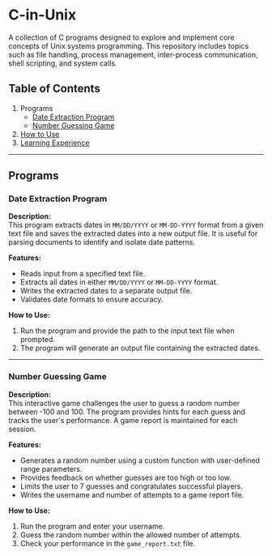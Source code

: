# C-in-Unix
A collection of C programs designed to explore and implement core concepts of Unix systems programming. This repository includes topics such as file handling, process management, inter-process communication, shell scripting, and system calls.

## Table of Contents

1. Programs  
   - [Date Extraction Program](#date-extraction-program)  
   - [Number Guessing Game](#number-guessing-game)  
2. [How to Use](#how-to-use)  
3. [Learning Experience](#learning-experience)

---

## Programs

### Date Extraction Program

**Description:**  
This program extracts dates in `MM/DD/YYYY` or `MM-DD-YYYY` format from a given text file and saves the extracted dates into a new output file. It is useful for parsing documents to identify and isolate date patterns.

**Features:**  
- Reads input from a specified text file.  
- Extracts all dates in either `MM/DD/YYYY` or `MM-DD-YYYY` format.  
- Writes the extracted dates to a separate output file.  
- Validates date formats to ensure accuracy.  

**How to Use:**  
1. Run the program and provide the path to the input text file when prompted.  
2. The program will generate an output file containing the extracted dates.  

---

### Number Guessing Game

**Description:**  
This interactive game challenges the user to guess a random number between -100 and 100. The program provides hints for each guess and tracks the user's performance. A game report is maintained for each session.

**Features:**  
- Generates a random number using a custom function with user-defined range parameters.  
- Provides feedback on whether guesses are too high or too low.  
- Limits the user to 7 guesses and congratulates successful players.  
- Writes the username and number of attempts to a game report file.  

**How to Use:**  
1. Run the program and enter your username.  
2. Guess the random number within the allowed number of attempts.  
3. Check your performance in the `game_report.txt` file.  
